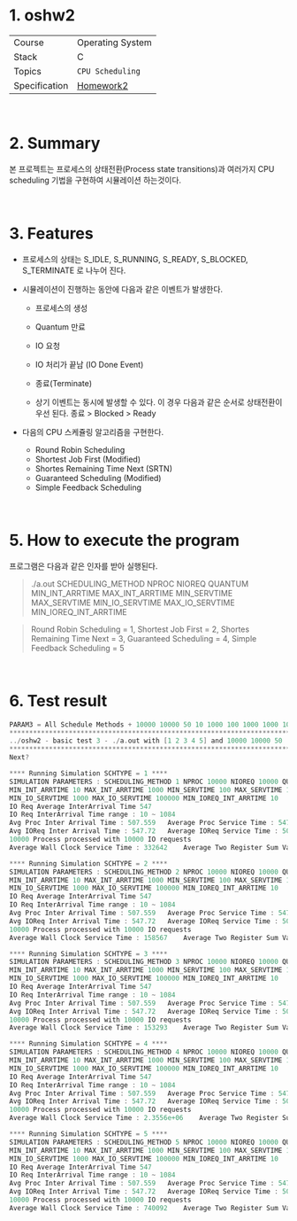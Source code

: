# 1. oshw2

|                 |                                                              |
| --------------- | ------------------------------------------------------------ |
| Course | Operating System |
| Stack           | C                                                            |
| Topics          | `CPU Scheduling` |
| Specification | [Homework2](https://github.com/24siefil/Computer_Science/blob/main/OS/oshw2/specification/Homework2.pdf) |

<br/>

# 2. Summary

본 프로젝트는 프로세스의 상태전환(Process state transitions)과 여러가지 CPU scheduling 기법을 구현하여 시뮬레이션 하는것이다.

<br/>

# 3. Features

* 프로세스의 상태는 S_IDLE, S_RUNNING, S_READY, S_BLOCKED, S_TERMINATE 로 나누어 진다. 

* 시뮬레이션이 진행하는 동안에 다음과 같은 이벤트가 발생한다.

  * 프로세스의 생성

  * Quantum 만료

  * IO 요청

  * IO 처리가 끝남 (IO Done Event)

  * 종료(Terminate)

  * 상기 이벤트는 동시에 발생할 수 있다. 이 경우 다음과 같은 순서로 상태전환이 우선 된다. 종료 > Blocked > Ready

* 다음의 CPU 스케쥴링 알고리즘을 구현한다.

  * Round Robin Scheduling
  * Shortest Job First (Modified)
  * Shortes Remaining Time Next (SRTN)
  * Guaranteed Scheduling (Modified)
  * Simple Feedback Scheduling

<br/>


# 5. How to execute the program

프로그램은 다음과 같은 인자를 받아 실행된다.

> ./a.out SCHEDULING_METHOD NPROC NIOREQ QUANTUM MIN_INT_ARRTIME MAX_INT_ARRTIME MIN_SERVTIME MAX_SERVTIME MIN_IO_SERVTIME MAX_IO_SERVTIME MIN_IOREQ_INT_ARRTIME

> Round Robin Scheduling = 1, Shortest Job First = 2, Shortes Remaining Time Next = 3, Guaranteed Scheduling = 4, Simple Feedback Scheduling = 5


<br/>

# 6. Test result

```c
PARAM3 = All Schedule Methods + 10000 10000 50 10 1000 100 1000 1000 100000 10
***************************************************************************
../oshw2 - basic test 3 - ./a.out with [1 2 3 4 5] and 10000 10000 50   10 1000   100 1000   1000 100000  10
***************************************************************************
Next?

**** Running Simulation SCHTYPE = 1 ****
SIMULATION PARAMETERS : SCHEDULING_METHOD 1 NPROC 10000 NIOREQ 10000 QUANTUM 50
MIN_INT_ARRTIME 10 MAX_INT_ARRTIME 1000 MIN_SERVTIME 100 MAX_SERVTIME 1000
MIN_IO_SERVTIME 1000 MAX_IO_SERVTIME 100000 MIN_IOREQ_INT_ARRTIME 10
IO Req Average InterArrival Time 547
IO Req InterArrival Time range : 10 ~ 1084
Avg Proc Inter Arrival Time : 507.559 	Average Proc Service Time : 547.798
Avg IOReq Inter Arrival Time : 547.72 	Average IOReq Service Time : 50696
10000 Process processed with 10000 IO requests
Average Wall Clock Service Time : 332642 	Average Two Register Sum Value 5.48581e+06

**** Running Simulation SCHTYPE = 2 ****
SIMULATION PARAMETERS : SCHEDULING_METHOD 2 NPROC 10000 NIOREQ 10000 QUANTUM 50
MIN_INT_ARRTIME 10 MAX_INT_ARRTIME 1000 MIN_SERVTIME 100 MAX_SERVTIME 1000
MIN_IO_SERVTIME 1000 MAX_IO_SERVTIME 100000 MIN_IOREQ_INT_ARRTIME 10
IO Req Average InterArrival Time 547
IO Req InterArrival Time range : 10 ~ 1084
Avg Proc Inter Arrival Time : 507.559 	Average Proc Service Time : 547.798
Avg IOReq Inter Arrival Time : 547.72 	Average IOReq Service Time : 50696
10000 Process processed with 10000 IO requests
Average Wall Clock Service Time : 158567 	Average Two Register Sum Value 5.48581e+06

**** Running Simulation SCHTYPE = 3 ****
SIMULATION PARAMETERS : SCHEDULING_METHOD 3 NPROC 10000 NIOREQ 10000 QUANTUM 50
MIN_INT_ARRTIME 10 MAX_INT_ARRTIME 1000 MIN_SERVTIME 100 MAX_SERVTIME 1000
MIN_IO_SERVTIME 1000 MAX_IO_SERVTIME 100000 MIN_IOREQ_INT_ARRTIME 10
IO Req Average InterArrival Time 547
IO Req InterArrival Time range : 10 ~ 1084
Avg Proc Inter Arrival Time : 507.559 	Average Proc Service Time : 547.798
Avg IOReq Inter Arrival Time : 547.72 	Average IOReq Service Time : 50696
10000 Process processed with 10000 IO requests
Average Wall Clock Service Time : 153293 	Average Two Register Sum Value 5.48581e+06

**** Running Simulation SCHTYPE = 4 ****
SIMULATION PARAMETERS : SCHEDULING_METHOD 4 NPROC 10000 NIOREQ 10000 QUANTUM 50
MIN_INT_ARRTIME 10 MAX_INT_ARRTIME 1000 MIN_SERVTIME 100 MAX_SERVTIME 1000
MIN_IO_SERVTIME 1000 MAX_IO_SERVTIME 100000 MIN_IOREQ_INT_ARRTIME 10
IO Req Average InterArrival Time 547
IO Req InterArrival Time range : 10 ~ 1084
Avg Proc Inter Arrival Time : 507.559 	Average Proc Service Time : 547.798
Avg IOReq Inter Arrival Time : 547.72 	Average IOReq Service Time : 50696
10000 Process processed with 10000 IO requests
Average Wall Clock Service Time : 2.3556e+06 	Average Two Register Sum Value 5.48581e+06

**** Running Simulation SCHTYPE = 5 ****
SIMULATION PARAMETERS : SCHEDULING_METHOD 5 NPROC 10000 NIOREQ 10000 QUANTUM 50
MIN_INT_ARRTIME 10 MAX_INT_ARRTIME 1000 MIN_SERVTIME 100 MAX_SERVTIME 1000
MIN_IO_SERVTIME 1000 MAX_IO_SERVTIME 100000 MIN_IOREQ_INT_ARRTIME 10
IO Req Average InterArrival Time 547
IO Req InterArrival Time range : 10 ~ 1084
Avg Proc Inter Arrival Time : 507.559 	Average Proc Service Time : 547.798
Avg IOReq Inter Arrival Time : 547.72 	Average IOReq Service Time : 50696
10000 Process processed with 10000 IO requests
Average Wall Clock Service Time : 740092 	Average Two Register Sum Value 5.48581e+06
```
